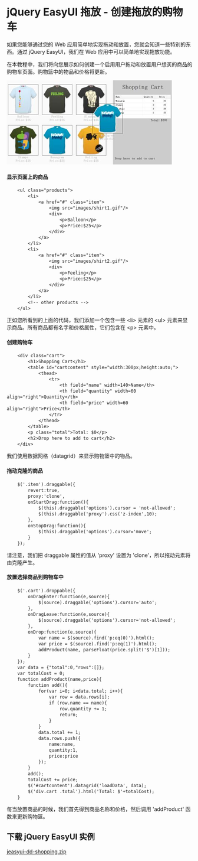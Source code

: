 # jQuery EasyUI 拖放 - 创建拖放的购物车

如果您能够通过您的 Web 应用简单地实现拖动和放置，您就会知道一些特别的东西。通过 jQuery EasyUI，我们在 Web 应用中可以简单地实现拖放功能。

在本教程中，我们将向您展示如何创建一个启用用户拖动和放置用户想买的商品的购物车页面。购物篮中的物品和价格将更新。

![](img/shopping.jpg)

#### 显示页面上的商品

```
	<ul class="products">
		<li>
			<a href="#" class="item">
				<img src="images/shirt1.gif"/>
				<div>
					<p>Balloon</p>
					<p>Price:$25</p>
				</div>
			</a>
		</li>
		<li>
			<a href="#" class="item">
				<img src="images/shirt2.gif"/>
				<div>
					<p>Feeling</p>
					<p>Price:$25</p>
				</div>
			</a>
		</li>
		<!-- other products -->
	</ul>

```

正如您所看到的上面的代码，我们添加一个包含一些 &lt;li&gt; 元素的 &lt;ul&gt; 元素来显示商品。所有商品都有名字和价格属性，它们包含在 &lt;p&gt; 元素中。

#### 创建购物车

```
	<div class="cart">
		<h1>Shopping Cart</h1>
		<table id="cartcontent" style="width:300px;height:auto;">
			<thead>
				<tr>
					<th field="name" width=140>Name</th>
					<th field="quantity" width=60 align="right">Quantity</th>
					<th field="price" width=60 align="right">Price</th>
				</tr>
			</thead>
		</table>
		<p class="total">Total: $0</p>
		<h2>Drop here to add to cart</h2>
	</div>

```

我们使用数据网格（datagrid）来显示购物篮中的物品。

#### 拖动克隆的商品

```
	$('.item').draggable({
		revert:true,
		proxy:'clone',
		onStartDrag:function(){
			$(this).draggable('options').cursor = 'not-allowed';
			$(this).draggable('proxy').css('z-index',10);
		},
		onStopDrag:function(){
			$(this).draggable('options').cursor='move';
		}
	});

```

请注意，我们把 draggable 属性的值从 'proxy' 设置为 'clone'，所以拖动元素将由克隆产生。

#### 放置选择商品到购物车中

```
	$('.cart').droppable({
		onDragEnter:function(e,source){
			$(source).draggable('options').cursor='auto';
		},
		onDragLeave:function(e,source){
			$(source).draggable('options').cursor='not-allowed';
		},
		onDrop:function(e,source){
			var name = $(source).find('p:eq(0)').html();
			var price = $(source).find('p:eq(1)').html();
			addProduct(name, parseFloat(price.split('$')[1]));
		}
	});
	var data = {"total":0,"rows":[]};
	var totalCost = 0;
	function addProduct(name,price){
		function add(){
			for(var i=0; i<data.total; i++){
				var row = data.rows[i];
				if (row.name == name){
					row.quantity += 1;
					return;
				}
			}
			data.total += 1;
			data.rows.push({
				name:name,
				quantity:1,
				price:price
			});
		}
		add();
		totalCost += price;
		$('#cartcontent').datagrid('loadData', data);
		$('div.cart .total').html('Total: $'+totalCost);
	}	

```

每当放置商品的时候，我们首先得到商品名称和价格，然后调用 'addProduct' 函数来更新购物篮。

## 下载 jQuery EasyUI 实例

[jeasyui-dd-shopping.zip](/try/jeasyui/download/jeasyui-dd-shopping.zip)

 